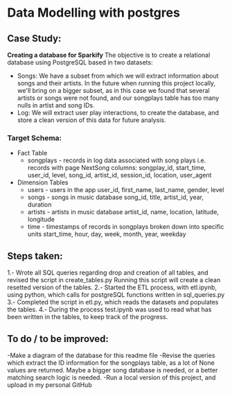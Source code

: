 # Data Modelling with postgres
## Case Study:
**Creating a database for Sparkify**
The objective is to create a relational database using PostgreSQL based in two datasets:
* Songs:
We have a subset from which we will extract information about songs and their artists.
In the future when running this project locally, we'll bring on a bigger subset, as in this case we found that several artists or songs were not found, and our songplays table has too many nulls in artist and song IDs. 
* Log:
We will extract user play interactions, to create the database, and store a clean version of this data for future analysis.

### Target Schema:
* Fact Table
    * songplays - records in log data associated with song plays i.e. records with page NextSong 
    columns: songplay_id, start_time, user_id, level, song_id, artist_id, session_id, location, user_agent
* Dimension Tables
    * users - users in the app
    user_id, first_name, last_name, gender, level
    * songs - songs in music database
    song_id, title, artist_id, year, duration
    * artists - artists in music database
    artist_id, name, location, latitude, longitude
    * time - timestamps of records in songplays broken down into specific units
    start_time, hour, day, week, month, year, weekday

## Steps taken:
1.- Wrote all SQL queries regarding drop and creation of all tables, and revised the script in create_tables.py Running this script will create a clean resetted version of the tables. 
2.- Started the ETL process, with etl.ipynb, using python, which calls for postgreSQL functions written in sql_queries.py
3.- Completed the script in etl.py, which reads the datasets and populates the tables.
4.- During the process test.ipynb was used to read what has been written in the tables, to keep track of the progress.

## To do / to be improved:
-Make a diagram of the database for this readme file
-Revise the queries which extract the ID information for the songplays table, as a lot of None values are returned. Maybe a bigger song database is needed, or a better matching search logic is needed. 
-Run a local version of this project, and upload in my personal GitHub 

